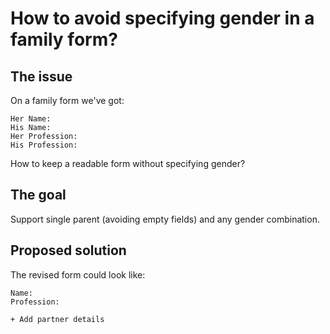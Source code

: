 # How to avoid specifying gender in a family form?

## The issue

On a family form we've got:

    Her Name:
    His Name:
    Her Profession:
    His Profession:

How to keep a readable form without specifying gender?

## The goal

Support single parent (avoiding empty fields) and any gender combination.

## Proposed solution

The revised form could look like:

    Name:
    Profession:
    
    + Add partner details
